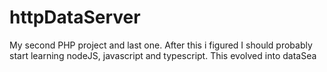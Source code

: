 # httpDataServer
My second PHP project and last one. After this i figured I should probably start learning nodeJS, javascript and typescript. This evolved into dataSea 
